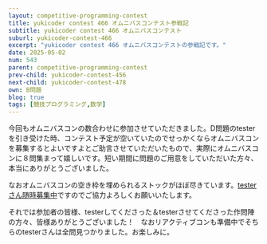 ```yaml
---
layout: competitive-programming-contest
title: yukicoder contest 466 オムニバスコンテスト参戦記
subtitle: yukicoder contest 466 オムニバスコンテスト
suburl: yukicoder-contest-466
excerpt: "yukicoder contest 466 オムニバスコンテストの参戦記です。"
date: 2025-05-02
num: 543
parent: competitive-programming-contest
prev-child: yukicoder-contest-456
next-child: yukicoder-contest-478
own: B問題
blog: true
tags: [競技プログラミング,数学]
---
```


今回もオムニバスコンの数合わせに参加させていただきました。D問題のtesterを引き受けた時、コンテスト予定が空いていたのでせっかくならオムニバスコンを募集するとよいですよとご助言させていただいたもので、実際にオムニバスコンに８問集まって嬉しいです。短い期間に問題のご用意をしていただいた方々、本当にありがとうございました。

なおオムニバスコンの空き枠を埋められるストックがほぼ尽きています。[testerさん随時募集中](https://p-adic.github.io/competitive-programming-creating-problem-status/)ですのでご協力よろしくお願いいたします。

それでは参加者の皆様、testerしてくださった＆testerさせてくださった作問陣の方々、皆様ありがとうございました！　なおリアクティブコンも準備中でそちらのtesterさんは全問見つかりました。お楽しみに。
